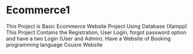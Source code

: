 # Ecommerce1
This Project is  Basic Ecommerce Website Project Using Database (Xampp) This Project Contains the Registration, User Login, forgot password option and have a two Login (User and Admin). Have a Website of Booking programming language Cousre Website
